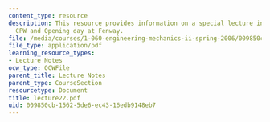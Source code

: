```yaml
---
content_type: resource
description: This resource provides information on a special lecture in honour of
  CPW and Opening day at Fenway.
file: /media/courses/1-060-engineering-mechanics-ii-spring-2006/009850cb15625de6ec4316edb9148eb7_lecture22.pdf
file_type: application/pdf
learning_resource_types:
- Lecture Notes
ocw_type: OCWFile
parent_title: Lecture Notes
parent_type: CourseSection
resourcetype: Document
title: lecture22.pdf
uid: 009850cb-1562-5de6-ec43-16edb9148eb7
---
```


